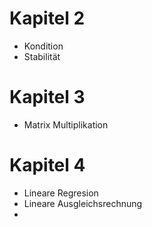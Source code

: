 # Kapitel 2 
- Kondition 
- Stabilität

# Kapitel 3 
- Matrix Multiplikation

# Kapitel 4
- Lineare Regresion
- Lineare Ausgleichsrechnung
- 